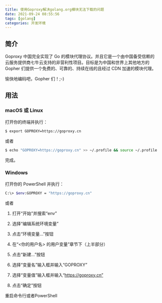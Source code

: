 ```yaml
---
title: 使用Goproxy解决golang.org模块无法下载的问题
date: 2021-09-24 08:55:56
tags: [golang]
categories: 开发环境
---
```


## 简介
Goproxy 中国完全实现了 Go 的模块代理协议。并且它是一个由中国备受信赖的云服务提供商七牛云支持的非营利性项目。目标是为中国和世界上其他地方的 Gopher 们提供一个免费的、可靠的、持续在线的且经过 CDN 加速的模块代理。

愉快地编码吧，Gopher 们！;-)

## 用法
### macOS 或 Linux
打开你的终端并执行：

``` bash
$ export GOPROXY=https://goproxy.cn
```

或者

``` bash
$ echo "GOPROXY=https://goproxy.cn" >> ~/.profile && source ~/.profile
```

完成。

### Windows
打开你的 PowerShell 并执行：

``` bash
C:\> $env:GOPROXY = "https://goproxy.cn"
```

或者

1. 打开“开始”并搜索“env”

2. 选择“编辑系统环境变量”

3. 点击“环境变量…”按钮

4. 在“<你的用户名> 的用户变量”章节下（上半部分）

5. 点击“新建…”按钮

6. 选择“变量名”输入框并输入“GOPROXY”

7. 选择“变量值”输入框并输入“https://goproxy.cn”

8. 点击“确定”按钮

重启命令行或者PowerShell
